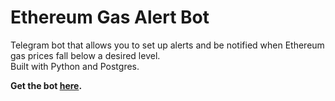 # Ethereum Gas Alert Bot

Telegram bot that allows you to set up alerts and be notified when Ethereum gas prices fall below a desired level.  
Built with Python and Postgres.

**Get the bot [here](t.me/ETH_gas_gwei_bot).**
